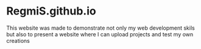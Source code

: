 # RegmiS.github.io

This website was made to demonstrate not only my web development skils but also to present a website where I can upload projects and test my own creations
